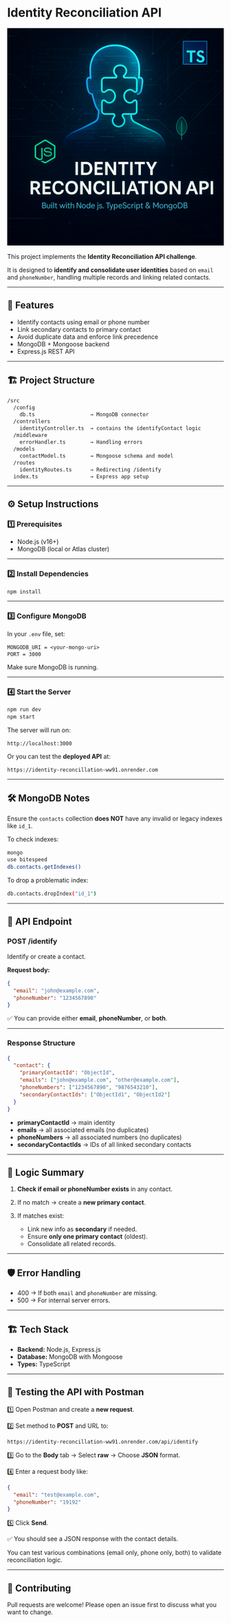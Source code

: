 # Identity Reconciliation API
![Title-Image](assets/title-image.png)

This project implements the **Identity Reconciliation API challenge**.

It is designed to **identify and consolidate user identities** based on `email` and `phoneNumber`, handling multiple records and linking related contacts.

---

## 🚀 Features

* Identify contacts using email or phone number
* Link secondary contacts to primary contact
* Avoid duplicate data and enforce link precedence
* MongoDB + Mongoose backend
* Express.js REST API

---

## 🏗️ Project Structure

```
/src
  /config
    db.ts                  → MongoDB connector
  /controllers
    identityController.ts  → contains the identifyContact logic
  /middleware
    errorHandler.ts        → Handling errors
  /models
    contactModel.ts        → Mongoose schema and model
  /routes
    identityRoutes.ts      → Redirecting /identify
  index.ts                 → Express app setup
```

---

## ⚙️ Setup Instructions

### 1️⃣ Prerequisites

* Node.js (v16+)
* MongoDB (local or Atlas cluster)

---

### 2️⃣ Install Dependencies

```bash
npm install
```

---

### 3️⃣ Configure MongoDB

In your `.env` file, set:

```
MONGODB_URI = <your-mongo-uri>
PORT = 3000
```

Make sure MongoDB is running.

---

### 4️⃣ Start the Server

```bash
npm run dev
npm start
```

The server will run on:

```
http://localhost:3000
```

Or you can test the **deployed API** at:

```
https://identity-reconcillation-ww91.onrender.com
```

---

## 🛠️ MongoDB Notes

Ensure the `contacts` collection **does NOT** have any invalid or legacy indexes like `id_1`.

To check indexes:

```bash
mongo
use bitespeed
db.contacts.getIndexes()
```

To drop a problematic index:

```bash
db.contacts.dropIndex("id_1")
```

---

## 📩 API Endpoint

### **POST /identify**

Identify or create a contact.

**Request body:**

```json
{
  "email": "john@example.com",
  "phoneNumber": "1234567890"
}
```

✅ You can provide either **email**, **phoneNumber**, or **both**.

---

### **Response Structure**

```json
{
  "contact": {
    "primaryContactId": "ObjectId",
    "emails": ["john@example.com", "other@example.com"],
    "phoneNumbers": ["1234567890", "9876543210"],
    "secondaryContactIds": ["ObjectId1", "ObjectId2"]
  }
}
```

* **primaryContactId** → main identity
* **emails** → all associated emails (no duplicates)
* **phoneNumbers** → all associated numbers (no duplicates)
* **secondaryContactIds** → IDs of all linked secondary contacts

---

## 🧠 Logic Summary

1. **Check if email or phoneNumber exists** in any contact.
2. If no match → create a **new primary contact**.
3. If matches exist:

   * Link new info as **secondary** if needed.
   * Ensure **only one primary contact** (oldest).
   * Consolidate all related records.

---

## 🛡️ Error Handling

* 400 → If both `email` and `phoneNumber` are missing.
* 500 → For internal server errors.

---

## 🏗️ Tech Stack

* **Backend:** Node.js, Express.js
* **Database:** MongoDB with Mongoose
* **Types:** TypeScript

---

## 🧪 Testing the API with Postman

1️⃣ Open Postman and create a **new request**.

2️⃣ Set method to **POST** and URL to:

```
https://identity-reconcillation-ww91.onrender.com/api/identify
```

3️⃣ Go to the **Body** tab → Select **raw** → Choose **JSON** format.

4️⃣ Enter a request body like:

```json
{
  "email": "test@example.com",
  "phoneNumber": "19192"
}
```

5️⃣ Click **Send**.

✅ You should see a JSON response with the contact details.

You can test various combinations (email only, phone only, both) to validate reconciliation logic.

---

## 🤝 Contributing

Pull requests are welcome!
Please open an issue first to discuss what you want to change.
